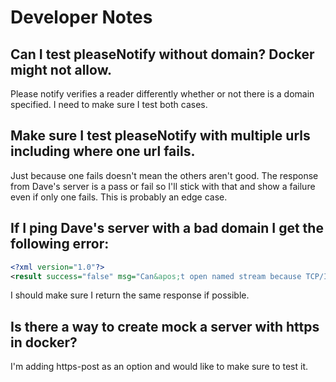 # Developer Notes

## Can I test pleaseNotify without domain? Docker might not allow.

Please notify verifies a reader differently whether or not there is a domain specified. I need to make sure I test both cases.

## Make sure I test pleaseNotify with multiple urls including where one url fails.

Just because one fails doesn't mean the others aren't good. The response from Dave's server is a pass or fail so I'll stick with that and show a failure even if only one fails.  This is probably an edge case.

## If I ping Dave's server with a bad domain I get the following error:

```xml
<?xml version="1.0"?>
<result success="false" msg="Can&apos;t open named stream because TCP/IP error code 11001 - Host not found. (DNS error)." />
```

I should make sure I return the same response if possible.

## Is there a way to create mock a server with https in docker?

I'm adding https-post as an option and would like to make sure to test it.
